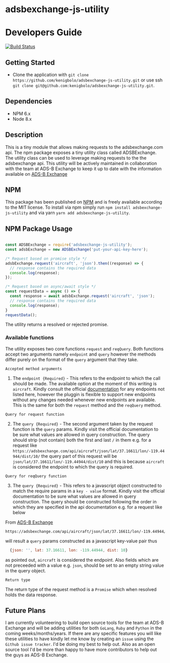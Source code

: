 # adsbexchange-js-utility

# Developers Guide

[![Build Status](https://travis-ci.org/kenigbolo/adsbexchange-js-utility.svg?branch=master)](https://travis-ci.org/kenigbolo/adsbexchange-js-utility)

## Getting Started

+ Clone the application with `git clone https://github.com/kenigbolo/adsbexchange-js-utility.git` or use ssh  `git clone git@github.com:kenigbolo/adsbexchange-js-utility.git`.

## Dependencies

* NPM 6.x
* Node 8.x

## Description

This is a tiny module that allows making requests to the adsbexchange.com api. The npm package exposes a tiny utility class called ADSBExchange. The utility class can be used to leverage making requests to the the adsbexchange api. This utility will be actively maintained in collaboration with the team at ADS-B Exchange to keep it up to date with the information available on [ADS-B Exchange](https://www.adsbexchange.com/data/)

## NPM

This package has been published on [NPM](https://www.npmjs.com/package/adsbexchange-js-utility) and is freely available according to the MIT license. To install via npm simply run `npm install adsbexchange-js-utility` and via yarn `yarn add adsbexchange-js-utility`.

## NPM Package Usage
```javascript

const ADSBExchange = require('adsbexchange-js-utility');
const adsbExchange = new ADSBExchange('put-your-api-key-here');

/* Request based on promise style */
adsbExchange.request('aircraft', 'json').then((response) => {
  // response contains the required data
  console.log(response);
});

/* Request based on async/await style */
const requestData = async () => {
  const response = await adsbExchange.request('aircraft', 'json');
  // response contains the required data
  console.log(response);
}
requestData();
```
The utility returns a resolved or rejected promise.

### Available functions

The utility exposes two core functions `request` and `reqQuery`. Both functions accept two arguments namely `endpoint` and `query` however the methods differ purely on the format of the `query` argument that they take.

`Accepted method arguments`

1. The `endpoint {Required}` - This refers to the endpoint to which the call should be made. The available option at the moment of this writing is `aircraft`. Kindly consult the official [documentation](https://www.adsbexchange.com/data/) for any endpoints not listed here, however the pluggin is flexible to support new endpoints without any changes needed whenever new endpoints are available. This is the same for both the `request` method and the `reqQuery` method.

`Query for request function`

2. The `query {Required}` - The second argument taken by the request function is the `query` params. Kindly visit the official documentation to be sure what values are allowed in query construction. The query should strip (not contain) both the first and last `/` in them e.g. for a request like `https://adsbexchange.com/api/aircraft/json/lat/37.16611/lon/-119.44944/dist/10/` the query part of this request will be `json/lat/37.16611/lon/-119.44944/dist/10` and this is because `aircraft` is considered the endpoint to which the query is required.

`Query for reqQuery function`

3. The `query {Required}` - This refers to a javascript object constructed to match the require params in a `key - value` format. Kindly visit the official documentation to be sure what values are allowed in query construction. The query should be constructed following the order in which they are specified in the api documentation e.g. for a request like below

From [ADS-B Exchange](https://adsbexchange.com/data)
```
https://adsbexchange.com/api/aircraft/json/lat/37.16611/lon/-119.44944/dist/10/
```
will result a `query` params constructed as a javascript key-value pair thus

```javascript
  {json: '', lat: 37.16611, lon: -119.44944, dist: 10}
```
as pointed out, `aircraft` is considered the endpoint. Also fields which are not preceeded with a value e.g. `json`, should be set to an empty string value in the query object.

`Return type`

The return type of the request method is a `Promise` which when resolved holds the data response.

## Future Plans
I am currently volunteering to build open source tools for the team at ADS-B Exchange and will be adding utilities for both `GoLang`, `Ruby` and `Python` in the coming weeks/months/years. If there are any specific features you will like these utilities to have kindly let me know by creating an `issue` using the `Github issue tracker`. I'd be doing my best to help out. Also as an open source tool I'd be more than happy to have more contributors to help out the guys as ADS-B Exchange.

